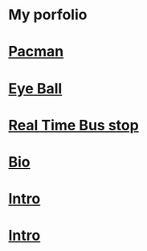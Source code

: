 # My porfolio
<h1><a href="https://dqiu0.github.io/pacman">Pacman</a></h1>
<h1><a href="https://dqiu0.github.io/eyeball">Eye Ball</a></h1>
<h1><a href="https://dqiu0.github.io/busstop">Real Time Bus stop</a></h1>
<h1><a href="https://dqiu0.github.io/bio">Bio</a></h1>
<h1><a href="https://dqiu0.github.io/intro">Intro</a></h1>
<h1><a href="https://dqiu0.github.io/PCDE-Activity-9.1">Intro</a></h1>
